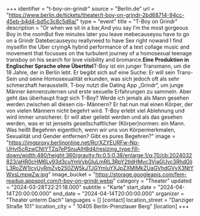+++
identifier = "t-boy-on-grindr"
source = "Berlin.de"
url = "https://www.berlin.de/tickets/theater/t-boy-on-grindr-2bd68714-94cc-45eb-b4d4-bd5c3c8c5d6a/"
type = "event"
title = "T-Boy on Grindr"
description = "Or when we sit in a bar,And you say I’m the most gorgeous Boy in the roomBut five minutes later you leave mebecauseyou have to go on a Grindr Datebecauseyou reallyneed to have Sex right nowand I find myselfin the Uber cryingA hybrid performance of a text collage music and movement that focusses on the turbulent journey of a homosexual teenage transboy on his search for love visibility and bromance.**********************Eine Produktion in Englischer Sprache ohne Übertitel**********************T-Boy ist ein junger Transmann, um die 18 Jahre, der in Berlin lebt. Er begibt sich auf eine Suche: Er will sein Trans-Sein und seine Homosexualität erkunden, was sich jedoch oft als sehr schmerzhaft herausstellt. T-boy nutzt die Dating App „Grindr“, um junge Männer kennenzulernen und erste sexuelle Erfahrungen zu sammeln. Aber geht das überhaupt fragt sich T-Boy? Werde ich jemals als Mann gesehen werden zwischen all diesen cis- Männern? Er hat nun mal einen Körper, der von vielen Männern nicht begehrt wird. T-Boy erlebt viel Ablehnung und wird immer unsicherer. Er will aber geliebt werden und als das gesehen werden, was er ist jenseits gesellschaftlicher (Körper)normen: ein Mann. Was heißt Begehren eigentlich, wenn wir uns von Körpermerkmalen, Sexualität und Gender entfernen? Gibt es pures Begehren?"
image = "https://imgproxy.berlinonline.net/RcrXZYEURFw-Nq-UHvI5cRzwCNtYTZq7ePSnuAIH8d4/resizing_type:fill-down/width:480/height:360/gravity:fp:0.5:0.38/enlarge:1/q:70/cb:2024032823/aHR0cHM6Ly93d3cuYmVybGluLmRlL3RpY2tldHMvc3VjaGUvc3RhdGljL3RoZW1lcyUyRmZyb250ZW5kJTJGYmluYXJpZXMlMkZUaGVhdGVyX3NtYWxsLmpwZw.jpg"
image_bucket = "https://storage.googleapis.com/fem-readup.appspot.com/t-boy-on-grindr.webp"
category = "Theater"
updated = "2024-03-28T22:21:18.000"
subtitle = "Karte"
start_date = "2024-04-14T20:00:00.000"
end_date = "2024-04-14T20:00:00.000"
organizer = "Theater unterm Dach"
languages = []
[contact]
location_street = "Danziger Straße 101"
location_city = " 10405 Berlin-Prenzlauer Berg"
[location]
+++